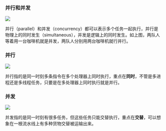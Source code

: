 ### 并行和并发

![](E:\Program\ideaprojects\CodingRecords\个人小结\imgs\并行和并发.jpg)

并行（parallel）和并发（concurrency）都可以表示多个任务一起执行，并行是物理上的同时发生（simultaneous），并发是逻辑上的同时发生。如上图，两队人等着用一台咖啡机就是并发，两队人分别用两台咖啡机就行并行。

### 并行

![](E:\Program\ideaprojects\CodingRecords\个人小结\imgs\并行.png)

并行指的是同一时刻多条指令在多个处理器上同时执行，重点在**同时**，不管是多进程还是多线程任务，只要是在多处理器上同时执行就是并行。

### 并发

![](E:\Program\ideaprojects\CodingRecords\个人小结\imgs\并发.png)

并发指的是同一时刻有很多任务，但这些任务只能交替执行，重点在**交替**，可以想象在一根流水线上有多种货物交替被运输出来。
